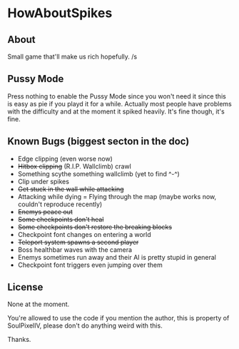 # HowAboutSpikes

## About
Small game that'll make us rich hopefully. /s

## Pussy Mode
Press nothing to enable the Pussy Mode since you won't need it since this is easy as pie if you playd it for a while. Actually most people have problems with the difficulty and at the moment it spiked heavily. It's fine though, it's fine.

## Known Bugs (biggest secton in the doc)
- Edge clipping (even worse now)
- ~~Hitbox clipping~~ (R.I.P. Wallclimb) crawl
- Something scythe something wallclimb (yet to find ^-^)
- Clip under spikes
- ~~Get stuck in the wall while attacking~~
- Attacking while dying = Flying through the map (maybe works now, couldn't reproduce recently)
- ~~Enemys peace out~~
- ~~Some checkpoints don't heal~~
- ~~Some checkpoints don't restore the breaking blocks~~
- Checkpoint font changes on entering a world
- ~~Teleport system spawns a second player~~
- Boss healthbar waves with the camera
- Enemys sometimes run away and their AI is pretty stupid in general
- Checkpoint font triggers even jumping over them

## License
None at the moment.

You're allowed to use the code if you mention the author, this is property of SoulPixelIV, please don't do anything weird with this.

Thanks.

